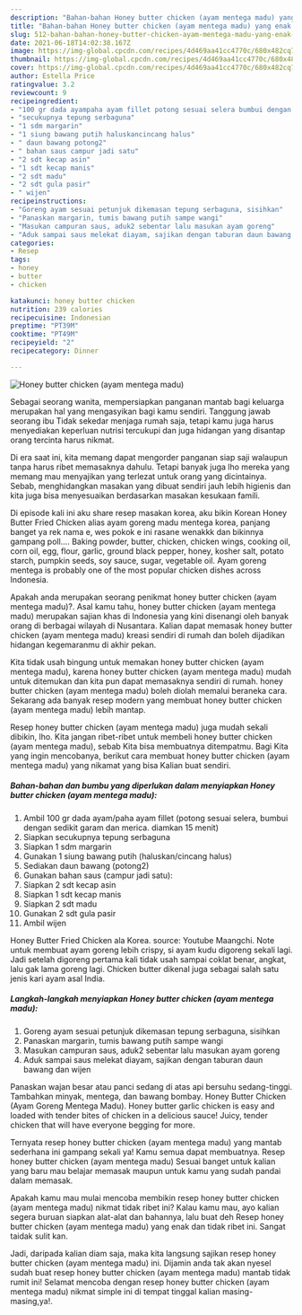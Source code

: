 ```yaml
---
description: "Bahan-bahan Honey butter chicken (ayam mentega madu) yang enak dan Mudah Dibuat"
title: "Bahan-bahan Honey butter chicken (ayam mentega madu) yang enak dan Mudah Dibuat"
slug: 512-bahan-bahan-honey-butter-chicken-ayam-mentega-madu-yang-enak-dan-mudah-dibuat
date: 2021-06-18T14:02:38.167Z
image: https://img-global.cpcdn.com/recipes/4d469aa41cc4770c/680x482cq70/honey-butter-chicken-ayam-mentega-madu-foto-resep-utama.jpg
thumbnail: https://img-global.cpcdn.com/recipes/4d469aa41cc4770c/680x482cq70/honey-butter-chicken-ayam-mentega-madu-foto-resep-utama.jpg
cover: https://img-global.cpcdn.com/recipes/4d469aa41cc4770c/680x482cq70/honey-butter-chicken-ayam-mentega-madu-foto-resep-utama.jpg
author: Estella Price
ratingvalue: 3.2
reviewcount: 9
recipeingredient:
- "100 gr dada ayampaha ayam fillet potong sesuai selera bumbui dengan sedikit garam dan merica diamkan 15 menit"
- "secukupnya tepung serbaguna"
- "1 sdm margarin"
- "1 siung bawang putih haluskancincang halus"
- " daun bawang potong2"
- " bahan saus campur jadi satu"
- "2 sdt kecap asin"
- "1 sdt kecap manis"
- "2 sdt madu"
- "2 sdt gula pasir"
- " wijen"
recipeinstructions:
- "Goreng ayam sesuai petunjuk dikemasan tepung serbaguna, sisihkan"
- "Panaskan margarin, tumis bawang putih sampe wangi"
- "Masukan campuran saus, aduk2 sebentar lalu masukan ayam goreng"
- "Aduk sampai saus melekat diayam, sajikan dengan taburan daun bawang dan wijen"
categories:
- Resep
tags:
- honey
- butter
- chicken

katakunci: honey butter chicken 
nutrition: 239 calories
recipecuisine: Indonesian
preptime: "PT39M"
cooktime: "PT49M"
recipeyield: "2"
recipecategory: Dinner

---
```



![Honey butter chicken (ayam mentega madu)](https://img-global.cpcdn.com/recipes/4d469aa41cc4770c/680x482cq70/honey-butter-chicken-ayam-mentega-madu-foto-resep-utama.jpg)

Sebagai seorang wanita, mempersiapkan panganan mantab bagi keluarga merupakan hal yang mengasyikan bagi kamu sendiri. Tanggung jawab seorang ibu Tidak sekedar menjaga rumah saja, tetapi kamu juga harus menyediakan keperluan nutrisi tercukupi dan juga hidangan yang disantap orang tercinta harus nikmat.

Di era  saat ini, kita memang dapat mengorder panganan siap saji walaupun tanpa harus ribet memasaknya dahulu. Tetapi banyak juga lho mereka yang memang mau menyajikan yang terlezat untuk orang yang dicintainya. Sebab, menghidangkan masakan yang dibuat sendiri jauh lebih higienis dan kita juga bisa menyesuaikan berdasarkan masakan kesukaan famili. 

Di episode kali ini aku share resep masakan korea, aku bikin Korean Honey Butter Fried Chicken alias ayam goreng madu mentega korea, panjang banget ya rek nama e, wes pokok e ini rasane wenakkk dan bikinnya gampang poll…. Baking powder, butter, chicken, chicken wings, cooking oil, corn oil, egg, flour, garlic, ground black pepper, honey, kosher salt, potato starch, pumpkin seeds, soy sauce, sugar, vegetable oil. Ayam goreng mentega is probably one of the most popular chicken dishes across Indonesia.

Apakah anda merupakan seorang penikmat honey butter chicken (ayam mentega madu)?. Asal kamu tahu, honey butter chicken (ayam mentega madu) merupakan sajian khas di Indonesia yang kini disenangi oleh banyak orang di berbagai wilayah di Nusantara. Kalian dapat memasak honey butter chicken (ayam mentega madu) kreasi sendiri di rumah dan boleh dijadikan hidangan kegemaranmu di akhir pekan.

Kita tidak usah bingung untuk memakan honey butter chicken (ayam mentega madu), karena honey butter chicken (ayam mentega madu) mudah untuk ditemukan dan kita pun dapat memasaknya sendiri di rumah. honey butter chicken (ayam mentega madu) boleh diolah memalui beraneka cara. Sekarang ada banyak resep modern yang membuat honey butter chicken (ayam mentega madu) lebih mantap.

Resep honey butter chicken (ayam mentega madu) juga mudah sekali dibikin, lho. Kita jangan ribet-ribet untuk membeli honey butter chicken (ayam mentega madu), sebab Kita bisa membuatnya ditempatmu. Bagi Kita yang ingin mencobanya, berikut cara membuat honey butter chicken (ayam mentega madu) yang nikamat yang bisa Kalian buat sendiri.

<!--inarticleads1-->

##### Bahan-bahan dan bumbu yang diperlukan dalam menyiapkan Honey butter chicken (ayam mentega madu):

1. Ambil 100 gr dada ayam/paha ayam fillet (potong sesuai selera, bumbui dengan sedikit garam dan merica. diamkan 15 menit)
1. Siapkan secukupnya tepung serbaguna
1. Siapkan 1 sdm margarin
1. Gunakan 1 siung bawang putih (haluskan/cincang halus)
1. Sediakan  daun bawang (potong2)
1. Gunakan  bahan saus (campur jadi satu):
1. Siapkan 2 sdt kecap asin
1. Siapkan 1 sdt kecap manis
1. Siapkan 2 sdt madu
1. Gunakan 2 sdt gula pasir
1. Ambil  wijen


Honey Butter Fried Chicken ala Korea. source: Youtube Maangchi. Note untuk membuat ayam goreng lebih crispy, si ayam kudu digoreng sekali lagi. Jadi setelah digoreng pertama kali tidak usah sampai coklat benar, angkat, lalu gak lama goreng lagi. Chicken butter dikenal juga sebagai salah satu jenis kari ayam asal India. 

<!--inarticleads2-->

##### Langkah-langkah menyiapkan Honey butter chicken (ayam mentega madu):

1. Goreng ayam sesuai petunjuk dikemasan tepung serbaguna, sisihkan
1. Panaskan margarin, tumis bawang putih sampe wangi
1. Masukan campuran saus, aduk2 sebentar lalu masukan ayam goreng
1. Aduk sampai saus melekat diayam, sajikan dengan taburan daun bawang dan wijen


Panaskan wajan besar atau panci sedang di atas api bersuhu sedang-tinggi. Tambahkan minyak, mentega, dan bawang bombay. Honey Butter Chicken (Ayam Goreng Mentega Madu). Honey butter garlic chicken is easy and loaded with tender bites of chicken in a delicious sauce! Juicy, tender chicken that will have everyone begging for more. 

Ternyata resep honey butter chicken (ayam mentega madu) yang mantab sederhana ini gampang sekali ya! Kamu semua dapat membuatnya. Resep honey butter chicken (ayam mentega madu) Sesuai banget untuk kalian yang baru mau belajar memasak maupun untuk kamu yang sudah pandai dalam memasak.

Apakah kamu mau mulai mencoba membikin resep honey butter chicken (ayam mentega madu) nikmat tidak ribet ini? Kalau kamu mau, ayo kalian segera buruan siapkan alat-alat dan bahannya, lalu buat deh Resep honey butter chicken (ayam mentega madu) yang enak dan tidak ribet ini. Sangat taidak sulit kan. 

Jadi, daripada kalian diam saja, maka kita langsung sajikan resep honey butter chicken (ayam mentega madu) ini. Dijamin anda tak akan nyesel sudah buat resep honey butter chicken (ayam mentega madu) mantab tidak rumit ini! Selamat mencoba dengan resep honey butter chicken (ayam mentega madu) nikmat simple ini di tempat tinggal kalian masing-masing,ya!.

